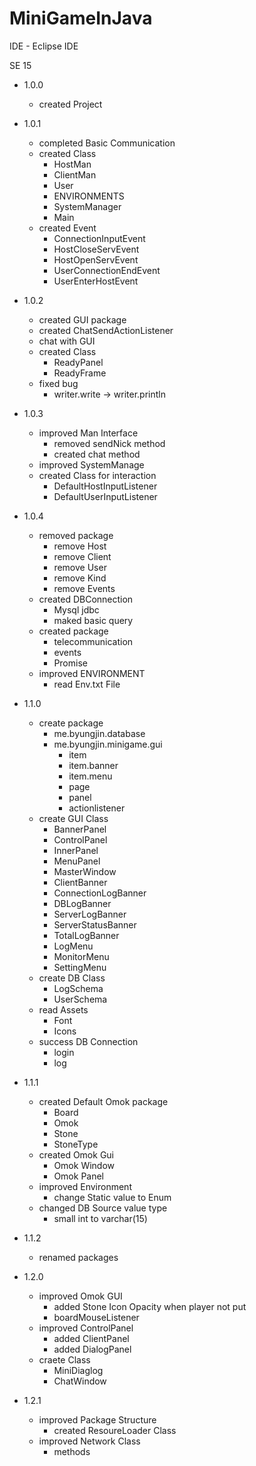 # MiniGameInJava

IDE - Eclipse IDE

SE 15

+ 1.0.0
    + created Project
   
+ 1.0.1
    + completed Basic Communication
    + created Class
        + HostMan
        + ClientMan
        + User
        + ENVIRONMENTS
        + SystemManager
        + Main
    + created Event
        + ConnectionInputEvent
        + HostCloseServEvent
        + HostOpenServEvent
        + UserConnectionEndEvent
        + UserEnterHostEvent

+ 1.0.2
    + created GUI package        
    + created ChatSendActionListener
    + chat with GUI
    + created Class
        + ReadyPanel
        + ReadyFrame
    + fixed bug
        + writer.write -> writer.println
   
+ 1.0.3
    + improved Man Interface
        + removed sendNick method
        + created chat method
    + improved SystemManage        
    + created Class for interaction
        + DefaultHostInputListener
        + DefaultUserInputListener  

+ 1.0.4
    + removed package
        + remove Host
        + remove Client
        + remove User
        + remove Kind
        + remove Events
    + created DBConnection
        + Mysql jdbc
        + maked basic query
    + created package
        + telecommunication 
        + events
        + Promise
    + improved ENVIRONMENT
        + read Env.txt File

+ 1.1.0
    + create package
        + me.byungjin.database
        + me.byungjin.minigame.gui
            + item
            + item.banner
            + item.menu
            + page
            + panel
            + actionlistener
    + create GUI Class
        + BannerPanel
        + ControlPanel
        + InnerPanel
        + MenuPanel
        + MasterWindow
        + ClientBanner
        + ConnectionLogBanner
        + DBLogBanner
        + ServerLogBanner
        + ServerStatusBanner
        + TotalLogBanner
        + LogMenu
        + MonitorMenu
        + SettingMenu
    + create DB Class
        + LogSchema
        + UserSchema
    + read Assets
        + Font
        + Icons
    + success DB Connection
        + login
        + log

+ 1.1.1
    + created Default Omok package
        + Board
        + Omok
        + Stone
        + StoneType
    + created Omok Gui
        + Omok Window
        + Omok Panel
    + improved Environment
        + change Static value to Enum
    + changed DB Source value type
        + small int to varchar(15)
   
+ 1.1.2
    + renamed packages

+ 1.2.0
    + improved Omok GUI
        + added Stone Icon Opacity when player not put
        + boardMouseListener
    + improved ControlPanel
        + added ClientPanel
        + added DialogPanel
    + craete Class
        + MiniDiaglog
        + ChatWindow
   
+ 1.2.1
    + improved Package Structure
        + created ResoureLoader Class
    + improved Network Class
        + methods
